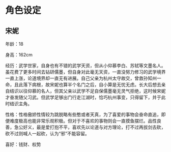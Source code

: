 # 角色设定

## 宋妮

年龄：18

身高：162cm

经历：武学世家，自身也有不错的武学天资，但从小仰慕李白、苏轼等文墨名人。虽花费了更多时间去钻研儒墨，但自身对此毫无天资，一直没努力修习的武学境界一直上涨，论道境界却一直无有进展。自己父亲为杭州太守故交，曾救孙知州一命，且此落下病根，故宋妮也算半个名门之后，自小算是无忧无虑。长大后想去亲自结识以往仰慕的名人，但其父亲以武学不足自保儒墨毫无灵气拒绝，这时候宋妮才奋发随父习武。但武学足够出门行走江湖时，恰巧杭州事变，只得留下，并于此时结识主角。

性格：性格傲娇性情较为跳脱略有些憨或者天真，为了喜爱的事物会奋命直追，即便难度极高也能非常乐观积极。但对于不喜欢的事物则会一直摸鱼摆烂。品性良善，急公好义，最是爱打抱不平，喜欢先以论道与对方理论，打不过再拔剑去砍，砍不过则喊人一起砍，认为“邪”不能容留。

喜好：钱财、权势
